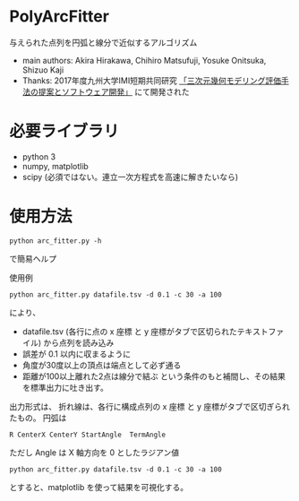PolyArcFitter
=============

与えられた点列を円弧と線分で近似するアルゴリズム

- main authors:  Akira Hirakawa, Chihiro Matsufuji, Yosuke Onitsuka, Shizuo Kaji
- Thanks: 2017年度九州大学IMI短期共同研究
[「三次元幾何モデリング評価手法の提案とソフトウェア開発」](http://www.imi.kyushu-u.ac.jp/events/view/2147) にて開発された

# 必要ライブラリ
- python 3
- numpy, matplotlib
- scipy (必須ではない。連立一次方程式を高速に解きたいなら)

# 使用方法

    python arc_fitter.py -h 

で簡易ヘルプ

使用例

	python arc_fitter.py datafile.tsv -d 0.1 -c 30 -a 100

により、
- datafile.tsv  (各行に点の x 座標 と y 座標がタブで区切られたテキストファイル) から点列を読み込み
- 誤差が 0.1 以内に収まるように
- 角度が30度以上の頂点は端点として必ず通る
- 距離が100以上離れた2点は線分で結ぶ
という条件のもと補間し、その結果を標準出力に吐き出す。

出力形式は、
折れ線は、各行に構成点列の x 座標 と y 座標がタブで区切ぎられたもの。
円弧は

    R CenterX CenterY StartAngle  TermAngle
    
ただし Angle は X 軸方向を 0 としたラジアン値

	python arc_fitter.py datafile.tsv -d 0.1 -c 30 -a 100

とすると、matplotlib を使って結果を可視化する。
